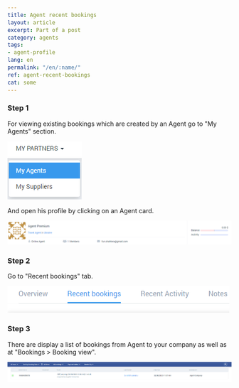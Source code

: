 ```yaml
---
title: Agent recent bookings
layout: article
excerpt: Part of a post
category: agents
tags:
- agent-profile
lang: en
permalink: "/en/:name/"
ref: agent-recent-bookings
cat: some
---
```


### **Step 1**

For viewing existing bookings which are created by an Agent go to "My Agents" section.

![Agent_recent_bookings1](/assets/images/agent_recent_bookings1.png)

And open his profile by clicking on an Agent card.

![Agent_recent_bookings4](/assets/images/agent_recent_bookings4.png)

### **Step 2**

Go to "Recent bookings" tab.

![Agent_recent_bookings2](/assets/images/agent_recent_bookings2.png)

### **Step 3**

There are display a list of bookings from Agent to your company as well as at "Bookings > Booking view".

![Agent_recent_bookings3](/assets/images/agent_recent_bookings3.png)
